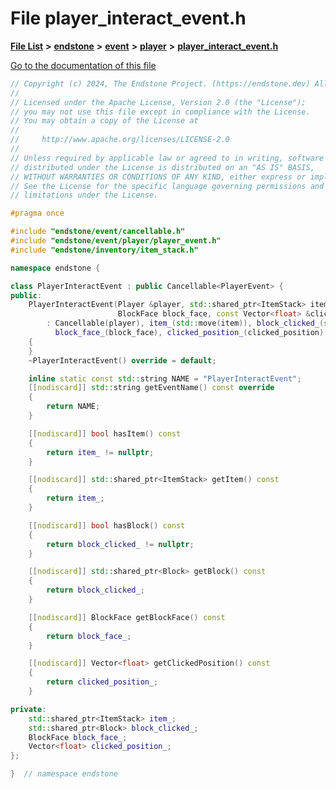 

# File player\_interact\_event.h

[**File List**](files.md) **>** [**endstone**](dir_6cf277b678674f97c7a2b6b3b2447b33.md) **>** [**event**](dir_f1d783c0ad83ee143d16e768ebca51c8.md) **>** [**player**](dir_7c05c37b25e9c9eccd9c63c2d313ba28.md) **>** [**player\_interact\_event.h**](player__interact__event_8h.md)

[Go to the documentation of this file](player__interact__event_8h.md)


```C++
// Copyright (c) 2024, The Endstone Project. (https://endstone.dev) All Rights Reserved.
//
// Licensed under the Apache License, Version 2.0 (the "License");
// you may not use this file except in compliance with the License.
// You may obtain a copy of the License at
//
//     http://www.apache.org/licenses/LICENSE-2.0
//
// Unless required by applicable law or agreed to in writing, software
// distributed under the License is distributed on an "AS IS" BASIS,
// WITHOUT WARRANTIES OR CONDITIONS OF ANY KIND, either express or implied.
// See the License for the specific language governing permissions and
// limitations under the License.

#pragma once

#include "endstone/event/cancellable.h"
#include "endstone/event/player/player_event.h"
#include "endstone/inventory/item_stack.h"

namespace endstone {

class PlayerInteractEvent : public Cancellable<PlayerEvent> {
public:
    PlayerInteractEvent(Player &player, std::shared_ptr<ItemStack> item, std::shared_ptr<Block> block_clicked,
                        BlockFace block_face, const Vector<float> &clicked_position)
        : Cancellable(player), item_(std::move(item)), block_clicked_(std::move(block_clicked)),
          block_face_(block_face), clicked_position_(clicked_position)
    {
    }
    ~PlayerInteractEvent() override = default;

    inline static const std::string NAME = "PlayerInteractEvent";
    [[nodiscard]] std::string getEventName() const override
    {
        return NAME;
    }

    [[nodiscard]] bool hasItem() const
    {
        return item_ != nullptr;
    }

    [[nodiscard]] std::shared_ptr<ItemStack> getItem() const
    {
        return item_;
    }

    [[nodiscard]] bool hasBlock() const
    {
        return block_clicked_ != nullptr;
    }

    [[nodiscard]] std::shared_ptr<Block> getBlock() const
    {
        return block_clicked_;
    }

    [[nodiscard]] BlockFace getBlockFace() const
    {
        return block_face_;
    }

    [[nodiscard]] Vector<float> getClickedPosition() const
    {
        return clicked_position_;
    }

private:
    std::shared_ptr<ItemStack> item_;
    std::shared_ptr<Block> block_clicked_;
    BlockFace block_face_;
    Vector<float> clicked_position_;
};

}  // namespace endstone
```


